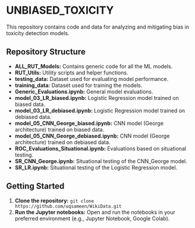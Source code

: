 # UNBIASED_TOXICITY

This repository contains code and data for analyzing and mitigating bias in toxicity detection models.

## Repository Structure

* **ALL_RUT_Models:** Contains generic code for all the ML models.
* **RUT_Utils:**  Utility scripts and helper functions.
* **testing_data:**  Dataset used for evaluating model performance.
* **training_data:** Dataset used for training the models.
* **Generic_Evaluations.ipynb:**  General model evaluations.
* **model_03_LR_biased.ipynb:**  Logistic Regression model trained on biased data.
* **model_03_LR_debiased.ipynb:** Logistic Regression model trained on debiased data.
* **model_05_CNN_George_biased.ipynb:** CNN model (George architecture) trained on biased data.
* **model_05_CNN_George_debiased.ipynb:** CNN model (George architecture) trained on debiased data.
* **ROC_Evaluations_Situational.ipynb:** Evaluations based on situational testing.
* **SR_CNN_George.ipynb:** Situational testing of the CNN_George model.
* **SR_LR.ipynb:** Situational testing of the Logistic Regression model.


## Getting Started

1. **Clone the repository:** `git clone https://github.com/uqsameen/WikiData.git`
2. **Run the Jupyter notebooks:**  Open and run the notebooks in your preferred environment (e.g., Jupyter Notebook, Google Colab).
